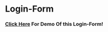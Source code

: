 # Login-Form
<h3><a href="https://RohuTheCoder.github.io/Login-Form/">Click Here</a> For Demo Of this Login-Form!</h3>
